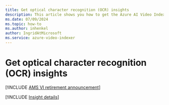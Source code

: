 ```yaml
---
title: Get optical character recognition (OCR) insights
description: This article shows you how to get the Azure AI Video Indexer optical character recogniztion (OCR) insights.
ms.date: 07/09/2024
ms.topic: how-to
ms.author: inhenkel
author: IngridAtMicrosoft
ms.service: azure-video-indexer
---
```


# Get optical character recognition (OCR) insights

[!INCLUDE [AMS VI retirement announcement](./includes/important-ams-retirement-avi-announcement.md)]

[!INCLUDE [Insight details](./includes/ocr.md)]
